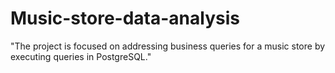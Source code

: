 # Music-store-data-analysis
"The project is focused on addressing business queries for a music store by executing queries in PostgreSQL."
